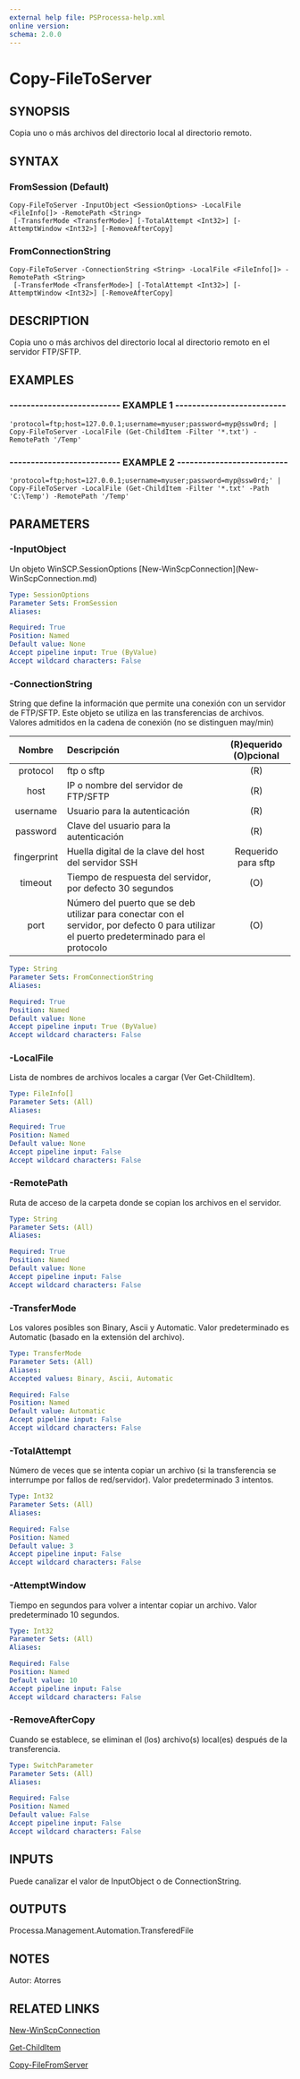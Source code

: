 ```yaml
---
external help file: PSProcessa-help.xml
online version: 
schema: 2.0.0
---
```


# Copy-FileToServer

## SYNOPSIS
Copia uno o más archivos del directorio local al directorio remoto.

## SYNTAX

### FromSession (Default)
```
Copy-FileToServer -InputObject <SessionOptions> -LocalFile <FileInfo[]> -RemotePath <String>
 [-TransferMode <TransferMode>] [-TotalAttempt <Int32>] [-AttemptWindow <Int32>] [-RemoveAfterCopy]
```

### FromConnectionString
```
Copy-FileToServer -ConnectionString <String> -LocalFile <FileInfo[]> -RemotePath <String>
 [-TransferMode <TransferMode>] [-TotalAttempt <Int32>] [-AttemptWindow <Int32>] [-RemoveAfterCopy]
```

## DESCRIPTION
Copia uno o más archivos del directorio local al directorio remoto en el servidor FTP/SFTP.

## EXAMPLES

### -------------------------- EXAMPLE 1 --------------------------
```
'protocol=ftp;host=127.0.0.1;username=myuser;password=myp@ssw0rd; | Copy-FileToServer -LocalFile (Get-ChildItem -Filter '*.txt') -RemotePath '/Temp'
```

### -------------------------- EXAMPLE 2 --------------------------
```
'protocol=ftp;host=127.0.0.1;username=myuser;password=myp@ssw0rd;' | Copy-FileToServer -LocalFile (Get-ChildItem -Filter '*.txt' -Path 'C:\Temp') -RemotePath '/Temp'
```

## PARAMETERS

### -InputObject
Un objeto WinSCP.SessionOptions \[New-WinScpConnection\](New-WinScpConnection.md)

```yaml
Type: SessionOptions
Parameter Sets: FromSession
Aliases: 

Required: True
Position: Named
Default value: None
Accept pipeline input: True (ByValue)
Accept wildcard characters: False
```

### -ConnectionString
String que define la información que permite una conexión con un servidor de FTP/SFTP.
Este objeto se utiliza en las transferencias de archivos.
Valores admitidos en la cadena de conexión (no se distinguen may/min)

| Nombre | Descripción | (R)equerido (O)pcional |
| :--------: |:-------------| :---:|
| protocol | ftp o sftp | (R) |
| host | IP o nombre del servidor de FTP/SFTP | (R) |
| username | Usuario para la autenticación | (R) |
| password | Clave del usuario para la autenticación | (R) |
| fingerprint | Huella digital de la clave del host del servidor SSH | Requerido para sftp |
| timeout | Tiempo de respuesta del servidor, por defecto 30 segundos | (O) |
| port | Número del puerto que se deb utilizar para conectar con el servidor, por defecto 0 para utilizar el puerto predeterminado para el protocolo | (O) |

```yaml
Type: String
Parameter Sets: FromConnectionString
Aliases: 

Required: True
Position: Named
Default value: None
Accept pipeline input: True (ByValue)
Accept wildcard characters: False
```

### -LocalFile
Lista de nombres de archivos locales a cargar (Ver Get-ChildItem).

```yaml
Type: FileInfo[]
Parameter Sets: (All)
Aliases: 

Required: True
Position: Named
Default value: None
Accept pipeline input: False
Accept wildcard characters: False
```

### -RemotePath
Ruta de acceso de la carpeta donde se copian los archivos en el servidor.

```yaml
Type: String
Parameter Sets: (All)
Aliases: 

Required: True
Position: Named
Default value: None
Accept pipeline input: False
Accept wildcard characters: False
```

### -TransferMode
Los valores posibles son Binary, Ascii y Automatic.
Valor predeterminado es Automatic (basado en la extensión del archivo).

```yaml
Type: TransferMode
Parameter Sets: (All)
Aliases: 
Accepted values: Binary, Ascii, Automatic

Required: False
Position: Named
Default value: Automatic
Accept pipeline input: False
Accept wildcard characters: False
```

### -TotalAttempt
Número de veces que se intenta copiar un archivo (si la transferencia se interrumpe por fallos de red/servidor).
Valor predeterminado 3 intentos.

```yaml
Type: Int32
Parameter Sets: (All)
Aliases: 

Required: False
Position: Named
Default value: 3
Accept pipeline input: False
Accept wildcard characters: False
```

### -AttemptWindow
Tiempo en segundos para volver a intentar copiar un archivo.
Valor predeterminado 10 segundos.

```yaml
Type: Int32
Parameter Sets: (All)
Aliases: 

Required: False
Position: Named
Default value: 10
Accept pipeline input: False
Accept wildcard characters: False
```

### -RemoveAfterCopy
Cuando se establece, se eliminan el (los) archivo(s) local(es) después de la transferencia.

```yaml
Type: SwitchParameter
Parameter Sets: (All)
Aliases: 

Required: False
Position: Named
Default value: False
Accept pipeline input: False
Accept wildcard characters: False
```

## INPUTS

Puede canalizar el valor de InputObject o de ConnectionString.

## OUTPUTS

Processa.Management.Automation.TransferedFile

## NOTES
Autor: Atorres

## RELATED LINKS

[New-WinScpConnection](New-WinScpConnection.md)

[Get-ChildItem](https://msdn.microsoft.com/en-us/powershell/reference/5.1/microsoft.powershell.management/get-childitem)

[Copy-FileFromServer](Copy-FileFromServer.md)

